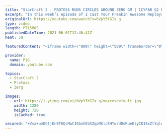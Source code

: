```yaml
---
title: "StarCraft 2 - PROTOSS RUNS CIRCLES AROUND ZERG GM | ICYFAR G2 One-Two Punch"
excerpt: "In this week’s episode of I Cast Your Freakin Awesome Replays (ICYFAR) players sent in their StarCraft 2 replays where they are only allowed to attack 2 or more places at once (One-Two Punch)! Here’s a fun game of protoss versus zerg completing the challenge in humorous fashion.   NEW ICYFAR CHALLENGE:"
originalUrl: https://youtube.com/watch?v=bVpY3YGIx_g
type: video
length: PT15M8S
publishedDateTime: 2021-06-01T12:46:41Z
heat: 50

featuredContent: "<iframe width=\"800\" height=\"500\" frameborder=\"0\" src=\"https://www.youtube.com/embed/bVpY3YGIx_g\" allow=\"accelerometer; autoplay; encrypted-media; gyroscope; picture-in-picture\" allowfullscreen></iframe>"

provider:
  name: PiG
  domain: youtube.com

topics:
  - StarCraft 2
  - Protoss
  - Zerg

images:
  - url: https://i.ytimg.com/vi/bVpY3YGIx_g/maxresdefault.jpg
    width: 1280
    height: 720
    isCached: true

secured: "+Vsa+umDGtjKn6TUQsMwCI6bnhEbXZqoMklcEHYwrdDeRueUlyCO18xZtYqlqyW+OLilZrP7O65B+AHW9y2yDKIHiKR36yjo6nvZJSNYIozltk/VK7DXrwBWHxx03iOMlDnkSRM203qJTTKBVwxNr1GE6j0l03ZW9E/56MzQGkYtI7cKKcPmhrZN8JDKKQJYgf1xP5IVefjWm5xy3r46+GpAXwJxwAL/oe4jm3SKYgkeBFWKzZB8JMYy+5mZ9VMjWtJbvIO4aB7+Wypn3pUEEWHWqK0vNHslXlsAMaRKPgkbQIaWlGkiaWKZWLN3NXM650jgAMRL242x6QKmIHnyMnfyQHF+H9IKtH1AD6AQNcCWDMTCO28FtKKNJyemo4YKJnoEJZqawHrFy6Mt9uSszN3k6v6YFRHmhxXA4K49pF4=;rtO3QGeoSW3lXa4XmtaISA=="
---
```


